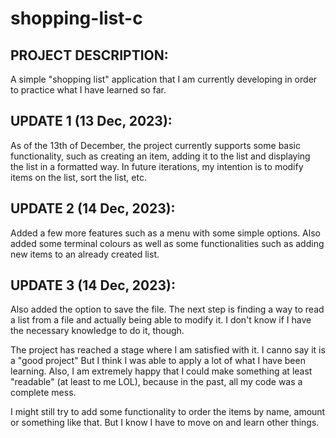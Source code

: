 # shopping-list-c

## PROJECT DESCRIPTION:
A simple "shopping list" application that I am currently developing in order to practice what I have learned so far.

## UPDATE 1 (13 Dec, 2023):

As of the 13th of December, the project currently supports some basic functionality, such as creating an item, adding it to the list and displaying the list in a formatted way. In future iterations, my intention is to modify items on the list, sort the list, etc.

## UPDATE 2 (14 Dec, 2023):

Added a few more features such as a menu with some simple options. Also added some terminal colours as well as some functionalities such as adding new items to an already created list. 

## UPDATE 3 (14 Dec, 2023):

Also added the option to save the file. The next step is finding a way to read a list from a file and actually being able to modify it. I don't know if I have the necessary knowledge to do it, though. 

The project has reached a stage where I am satisfied with it. I canno say it is a "good project" But I think I was able to apply a lot of what I have been learning. Also, I am extremely happy that I could make something at least "readable" (at least to me LOL), because in the past, all my code was a complete mess.

I might still try to add some functionality to order the items by name, amount or something like that. But I know I have to move on and learn other things.
